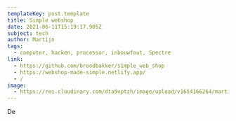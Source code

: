 ```yaml
---
templateKey: post.template
title: Simple webshop
date: 2021-06-11T15:19:17.905Z
subject: tech
author: Martijn
tags:
  - computer, hacken, processor, inbouwfout, Spectre
link:
  - https://github.com/broodbakker/simple_web_shop
  - https://webshop-made-simple.netlify.app/
  - /
image:
  - https://res.cloudinary.com/dta9vptzh/image/upload/v1654166264/martijn_playground/Screenshot_2022-06-02_at_12.37.08.png
---
```

De